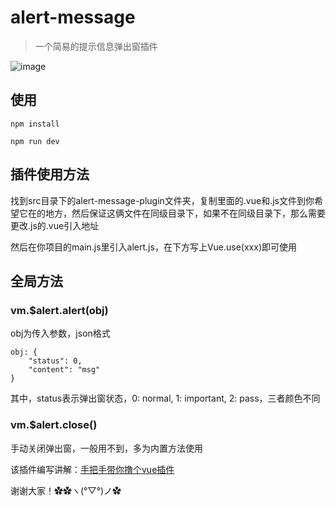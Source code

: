 # alert-message

> 一个简易的提示信息弹出窗插件

![image](https://raw.githubusercontent.com/Terencesun/blog/master/_img/%E6%95%88%E6%9E%9C.gif)

## 使用

```
npm install

npm run dev

```
## 插件使用方法

找到src目录下的alert-message-plugin文件夹，复制里面的.vue和.js文件到你希望它在的地方，然后保证这俩文件在同级目录下，如果不在同级目录下，那么需要更改.js的.vue引入地址

然后在你项目的main.js里引入alert.js，在下方写上Vue.use(xxx)即可使用

## 全局方法
### vm.$alert.alert(obj)
obj为传入参数，json格式


```
obj: {
    "status": 0,
    "content": "msg"
}
```


其中，status表示弹出窗状态，0: normal, 1: important, 2: pass，三者颜色不同

### vm.$alert.close()
手动关闭弹出窗，一般用不到，多为内置方法使用

该插件编写讲解：[手把手带你撸个vue插件](https://terencesun.github.io/blog/2018/02/14/%E6%89%8B%E6%8A%8A%E6%89%8B%E5%B8%A6%E4%BD%A0%E6%92%B8%E4%B8%AAvue%E6%8F%92%E4%BB%B6.html)

谢谢大家！✿✿ヽ(°▽°)ノ✿

